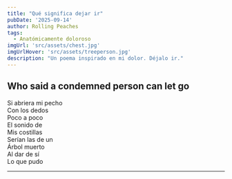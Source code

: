 ```yaml
---
title: "Qué significa dejar ir"
pubDate: '2025-09-14'
author: Rolling Peaches
tags:
  - Anatómicamente doloroso
imgUrl: 'src/assets/chest.jpg'
imgUrlHover: 'src/assets/treeperson.jpg'
description: "Un poema inspirado en mi dolor. Déjalo ir."
---
```


## Who said a condemned person can let go

Si abriera mi pecho  
Con los dedos  
Poco a poco  
El sonido de  
Mis costillas  
Serían las de un  
Árbol muerto  
Al dar de sí  
Lo que pudo

---

